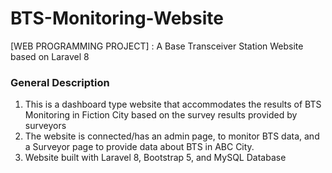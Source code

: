 # BTS-Monitoring-Website
[WEB PROGRAMMING PROJECT]  : A Base Transceiver Station Website based on Laravel 8

### General Description
1. This is a dashboard type website that accommodates the results of BTS Monitoring in Fiction City based on the survey results provided by surveyors
2. The website is connected/has an admin page, to monitor BTS data, and a Surveyor page to provide data about BTS in ABC City.
3. Website built with Laravel 8, Bootstrap 5, and MySQL Database

